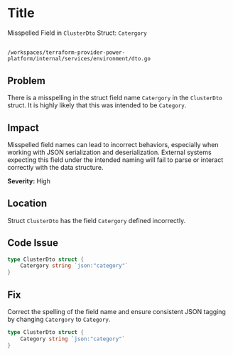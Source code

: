 # Title

Misspelled Field in `ClusterDto` Struct: `Catergory`

##

`/workspaces/terraform-provider-power-platform/internal/services/environment/dto.go`

## Problem

There is a misspelling in the struct field name `Catergory` in the `ClusterDto` struct. It is highly likely that this was intended to be `Category`.

## Impact

Misspelled field names can lead to incorrect behaviors, especially when working with JSON serialization and deserialization. External systems expecting this field under the intended naming will fail to parse or interact correctly with the data structure.

**Severity:** High

## Location

Struct `ClusterDto` has the field `Catergory` defined incorrectly.

## Code Issue

```go
type ClusterDto struct {
    Catergory string `json:"category"`
}
```

## Fix

Correct the spelling of the field name and ensure consistent JSON tagging by changing `Catergory` to `Category`.

```go
type ClusterDto struct {
    Category string `json:"category"`
}
```